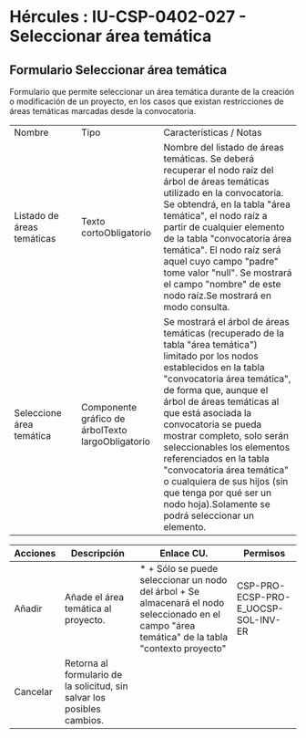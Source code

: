 # Hércules : IU\-CSP\-0402\-027 \- Seleccionar área temática



## Formulario Seleccionar área temática

Formulario que permite seleccionar un área temática durante de la creación o modificación de un proyecto, en los casos que existan restricciones de áreas temáticas marcadas desde la convocatoria.



|  | | | |
| --- | --- | --- | --- |
| Nombre | | Tipo | Características / Notas |
| Listado de áreas temáticas | | Texto cortoObligatorio | Nombre del listado de áreas temáticas. Se deberá recuperar el nodo raíz del árbol de áreas temáticas utilizado en la convocatoria. Se obtendrá, en la tabla "área temática", el nodo raíz a partir de cualquier elemento de la tabla "convocatoria área temática". El nodo raíz será aquel cuyo campo "padre" tome valor "null". Se mostrará el campo "nombre" de este nodo raíz.Se mostrará en modo consulta. |
| Seleccione área temática | | Componente gráfico de árbolTexto largoObligatorio | Se mostrará el árbol de áreas temáticas (recuperado de la tabla "área temática") limitado por los nodos establecidos en la tabla "convocatoria área temática", de forma que, aunque el árbol de áreas temáticas al que está asociada la convocatoria se pueda mostrar completo, solo serán seleccionables los elementos referenciados en la tabla "convocatoria área temática"  o cualquiera de sus hijos (sin que tenga por qué ser un nodo hoja).Solamente se podrá seleccionar un elemento. |



| Acciones | Descripción | Enlace CU. | Permisos |
| --- | --- | --- | --- |
| Añadir | Añade el área temática al proyecto. | * + Sólo se puede seleccionar un nodo del árbol 	+ Se almacenará el nodo seleccionado en el campo "área temática" de la tabla "contexto proyecto" | CSP\-PRO\-ECSP\-PRO\-E\_UOCSP\-SOL\-INV\-ER |
| Cancelar | Retorna al formulario de la solicitud, sin salvar los posibles cambios. |  |  |

  
  
  
  
  
  





